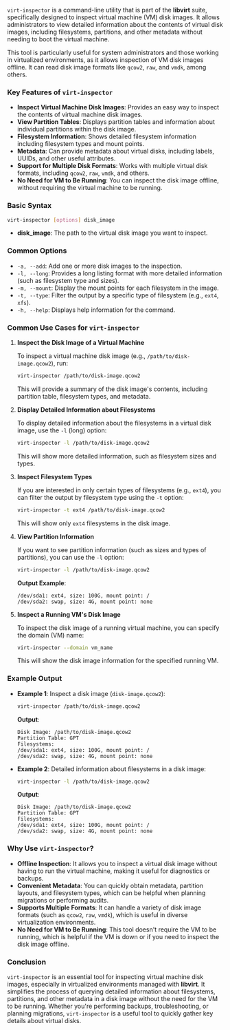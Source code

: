 `virt-inspector` is a command-line utility that is part of the **libvirt** suite, specifically designed to inspect virtual machine (VM) disk images. It allows administrators to view detailed information about the contents of virtual disk images, including filesystems, partitions, and other metadata without needing to boot the virtual machine.

This tool is particularly useful for system administrators and those working in virtualized environments, as it allows inspection of VM disk images offline. It can read disk image formats like `qcow2`, `raw`, and `vmdk`, among others.

### Key Features of `virt-inspector`

- **Inspect Virtual Machine Disk Images**: Provides an easy way to inspect the contents of virtual machine disk images.
- **View Partition Tables**: Displays partition tables and information about individual partitions within the disk image.
- **Filesystem Information**: Shows detailed filesystem information including filesystem types and mount points.
- **Metadata**: Can provide metadata about virtual disks, including labels, UUIDs, and other useful attributes.
- **Support for Multiple Disk Formats**: Works with multiple virtual disk formats, including `qcow2`, `raw`, `vmdk`, and others.
- **No Need for VM to Be Running**: You can inspect the disk image offline, without requiring the virtual machine to be running.

### Basic Syntax

```bash
virt-inspector [options] disk_image
```

- **disk_image**: The path to the virtual disk image you want to inspect.

### Common Options

- `-a, --add`: Add one or more disk images to the inspection.
- `-l, --long`: Provides a long listing format with more detailed information (such as filesystem type and sizes).
- `-m, --mount`: Display the mount points for each filesystem in the image.
- `-t, --type`: Filter the output by a specific type of filesystem (e.g., `ext4`, `xfs`).
- `-h, --help`: Displays help information for the command.

### Common Use Cases for `virt-inspector`

1. **Inspect the Disk Image of a Virtual Machine**

   To inspect a virtual machine disk image (e.g., `/path/to/disk-image.qcow2`), run:

   ```bash
   virt-inspector /path/to/disk-image.qcow2
   ```

   This will provide a summary of the disk image's contents, including partition table, filesystem types, and metadata.

2. **Display Detailed Information about Filesystems**

   To display detailed information about the filesystems in a virtual disk image, use the `-l` (long) option:

   ```bash
   virt-inspector -l /path/to/disk-image.qcow2
   ```

   This will show more detailed information, such as filesystem sizes and types.

3. **Inspect Filesystem Types**

   If you are interested in only certain types of filesystems (e.g., `ext4`), you can filter the output by filesystem type using the `-t` option:

   ```bash
   virt-inspector -t ext4 /path/to/disk-image.qcow2
   ```

   This will show only `ext4` filesystems in the disk image.

4. **View Partition Information**

   If you want to see partition information (such as sizes and types of partitions), you can use the `-l` option:

   ```bash
   virt-inspector -l /path/to/disk-image.qcow2
   ```

   **Output Example**:
   ```
   /dev/sda1: ext4, size: 100G, mount point: /
   /dev/sda2: swap, size: 4G, mount point: none
   ```

5. **Inspect a Running VM's Disk Image**

   To inspect the disk image of a running virtual machine, you can specify the domain (VM) name:

   ```bash
   virt-inspector --domain vm_name
   ```

   This will show the disk image information for the specified running VM.

### Example Output

- **Example 1**: Inspect a disk image (`disk-image.qcow2`):

   ```bash
   virt-inspector /path/to/disk-image.qcow2
   ```

   **Output**:
   ```
   Disk Image: /path/to/disk-image.qcow2
   Partition Table: GPT
   Filesystems:
   /dev/sda1: ext4, size: 100G, mount point: /
   /dev/sda2: swap, size: 4G, mount point: none
   ```

- **Example 2**: Detailed information about filesystems in a disk image:

   ```bash
   virt-inspector -l /path/to/disk-image.qcow2
   ```

   **Output**:
   ```
   Disk Image: /path/to/disk-image.qcow2
   Partition Table: GPT
   Filesystems:
   /dev/sda1: ext4, size: 100G, mount point: /
   /dev/sda2: swap, size: 4G, mount point: none
   ```

### Why Use `virt-inspector`?

- **Offline Inspection**: It allows you to inspect a virtual disk image without having to run the virtual machine, making it useful for diagnostics or backups.
- **Convenient Metadata**: You can quickly obtain metadata, partition layouts, and filesystem types, which can be helpful when planning migrations or performing audits.
- **Supports Multiple Formats**: It can handle a variety of disk image formats (such as `qcow2`, `raw`, `vmdk`), which is useful in diverse virtualization environments.
- **No Need for VM to Be Running**: This tool doesn't require the VM to be running, which is helpful if the VM is down or if you need to inspect the disk image offline.

### Conclusion

`virt-inspector` is an essential tool for inspecting virtual machine disk images, especially in virtualized environments managed with **libvirt**. It simplifies the process of querying detailed information about filesystems, partitions, and other metadata in a disk image without the need for the VM to be running. Whether you're performing backups, troubleshooting, or planning migrations, `virt-inspector` is a useful tool to quickly gather key details about virtual disks.
